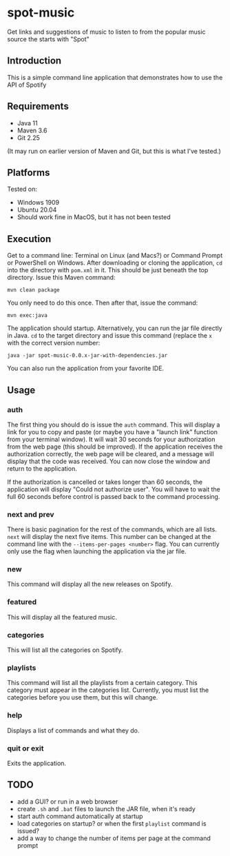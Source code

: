 # spot-music
Get links and suggestions of music to listen to from the popular music source the starts with "Spot"

## Introduction
This is a simple command line application that demonstrates how to use the API of Spotify

## Requirements
* Java 11
* Maven 3.6
* Git 2.25

(It may run on earlier version of Maven and Git, but this is what I've tested.)

## Platforms
Tested on:
* Windows 1909
* Ubuntu 20.04
* Should work fine in MacOS, but it has not been tested

## Execution
Get to a command line: Terminal on Linux  (and Macs?) or Command Prompt or PowerShell on Windows.
After downloading or cloning the application, `cd` into the directory with `pom.xml` in it.  This
should be just beneath the top directory.  Issue this Maven command:

    mvn clean package

You only need to do this once.  Then after that, issue the command:

    mvn exec:java
    
The application should startup.  Alternatively, you can run the jar file directly in Java.  `cd` to the
target directory and issue this command (replace the `x` with the correct version number:

    java -jar spot-music-0.0.x-jar-with-dependencies.jar

You can also run the application from your favorite IDE.

## Usage
### auth
The first thing you should do is issue the `auth` command.  This will display a link for you to copy and paste
(or maybe you have a "launch link" function from your terminal window).  It will wait 30 seconds for your
authorization from the web page (this should be improved).  If the application receives the authorization
correctly, the web page will be cleared, and a message will display that the code was received.  You can now 
close the window and return to the application.

If the authorization is cancelled or takes longer than 60 seconds, the application will display "Could not 
authorize user".  You will have to wait the full 60 seconds before control is passed back to the
command processing. 

### next and prev
There is basic pagination for the rest of the commands, which are all lists.  `next` will display the next
five items.  This number can be changed at the command line with the `--items-per-pages <number>` flag. 
You can currently only use the flag when launching the application via the jar file. 

### new
This command will display all the new releases on Spotify.

### featured
This will display all the featured music.

### categories
This will list all the categories on Spotify.

### playlists <category>
This command will list all the playlists from a certain category.  This category must appear in the categories
list.  Currently, you must list the categories before you use them, but this will change.

### help
Displays a list of commands and what they do.

### quit or exit
Exits the application.

## TODO
* add a GUI? or run in a web browser
* create `.sh` and `.bat` files to launch the JAR file, when it's ready
* start auth command automatically at startup
* load categories on startup?  or when the first `playlist` command is issued?
* add a way to change the number of items per page at the command prompt

